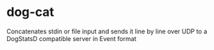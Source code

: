 # dog-cat
Concatenates stdin or file input and sends it line by line over UDP to a DogStatsD compatible server in Event format
